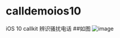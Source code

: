# calldemoios10
iOS 10 callkit 辨识骚扰电话
##如图
![image](https://github.com/Yuedevelopment/calldemoios10/blob/master/CallDemo/image/5.png)
